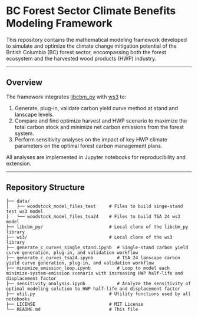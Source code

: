 # BC Forest Sector Climate Benefits Modeling Framework

This repository contains the mathematical modeling framework developed to simulate and optimize the climate change mitigation potential of the British Columbia (BC) forest sector, encompassing both the forest ecosystem and the harvested wood products (HWP) industry.

---

## Overview

The framework integrates [libcbm_py](https://github.com/cat-cfs/libcbm_py) with [ws3](#)  to:

1. Generate, plug-in, validate carbon yield curve method at stand and lanscape levels.
2. Compare and find optimize harvest and HWP scenario to maximize the total carbon stock and minimize net carbon emissions from the forest system.
3. Perform sensitivity analyses on the impact of key HWP climate parameters on the optimal forest carbon management plans.

All analyses are implemented in Jupyter notebooks for reproducibility and extension.


---

## Repository Structure

```text
├── data/
│   ├── woodstock_model_files_test     # Files to build singe-stand test ws3 model
│   └── woodstock_model_files_tsa24    # Files to build TSA 24 ws3 model
├── libcbm_py/                         # Local clone of the libcbm_py library
├── ws3/                               # Local clone of the ws3 library
├── generate_c_curves_single_stand.ipynb  # Single-stand carbon yield curve generation, plug-in, and validation workflow
├── generate_c_curves_tsa24.ipynb         # TSA 24 lanscape carbon yield curve generation, plug-in, and validation workflow
├── minimize_emission_loop.ipynb          # Loop to model each minimize-system-emission scenario with increasing HWP half-life and displacement factor
├── sensitivity_analysis.ipynb            # Analyze the sensitivity of optimal modeling solution to HWP half-life and displacement factor
├── util.py                            # Utility functions used by all notebooks
├── LICENSE                            # MIT License
└── README.md                          # This file

